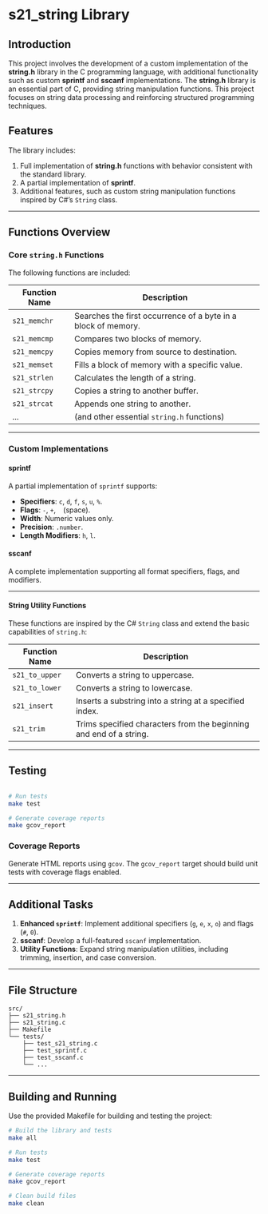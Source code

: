 # s21_string Library

## Introduction

This project involves the development of a custom implementation of the **string.h** library in the C programming language, with additional functionality such as custom **sprintf** and **sscanf** implementations. The **string.h** library is an essential part of C, providing string manipulation functions. This project focuses on string data processing and reinforcing structured programming techniques.

## Features

The library includes:
1. Full implementation of **string.h** functions with behavior consistent with the standard library.
2. A partial implementation of **sprintf**.
3. Additional features, such as custom string manipulation functions inspired by C#’s `String` class.

---

## Functions Overview

### **Core `string.h` Functions**

The following functions are included:

| Function Name                   | Description                                                                                       |  
|---------------------------------|---------------------------------------------------------------------------------------------------|  
| `s21_memchr`                    | Searches the first occurrence of a byte in a block of memory.                                     |  
| `s21_memcmp`                    | Compares two blocks of memory.                                                                   |  
| `s21_memcpy`                    | Copies memory from source to destination.                                                        |  
| `s21_memset`                    | Fills a block of memory with a specific value.                                                   |  
| `s21_strlen`                    | Calculates the length of a string.                                                               |  
| `s21_strcpy`                    | Copies a string to another buffer.                                                               |  
| `s21_strcat`                    | Appends one string to another.                                                                   |  
| ...                             | (and other essential `string.h` functions)                                                       |  

---

### **Custom Implementations**

#### **sprintf**

A partial implementation of `sprintf` supports:
- **Specifiers**: `c`, `d`, `f`, `s`, `u`, `%`.
- **Flags**: `-`, `+`, ` ` (space).
- **Width**: Numeric values only.
- **Precision**: `.number`.
- **Length Modifiers**: `h`, `l`.

#### **sscanf**

A complete implementation supporting all format specifiers, flags, and modifiers.

---

#### **String Utility Functions**

These functions are inspired by the C# `String` class and extend the basic capabilities of `string.h`:

| Function Name   | Description                                                                                   |  
|------------------|-----------------------------------------------------------------------------------------------|  
| `s21_to_upper`   | Converts a string to uppercase.                                                              |  
| `s21_to_lower`   | Converts a string to lowercase.                                                              |  
| `s21_insert`     | Inserts a substring into a string at a specified index.                                      |  
| `s21_trim`       | Trims specified characters from the beginning and end of a string.                           |  

---

## Testing

```bash

# Run tests  
make test  

# Generate coverage reports  
make gcov_report  

```

### Coverage Reports

Generate HTML reports using `gcov`. The `gcov_report` target should build unit tests with coverage flags enabled.

---

## Additional Tasks

1. **Enhanced `sprintf`**: Implement additional specifiers (`g`, `e`, `x`, `o`) and flags (`#`, `0`).
2. **sscanf**: Develop a full-featured `sscanf` implementation.
3. **Utility Functions**: Expand string manipulation utilities, including trimming, insertion, and case conversion.

---

## File Structure

```plaintext
src/  
├── s21_string.h  
├── s21_string.c  
├── Makefile  
└── tests/  
    ├── test_s21_string.c  
    ├── test_sprintf.c  
    ├── test_sscanf.c  
    └── ...  
```
---

## Building and Running
Use the provided Makefile for building and testing the project:

```bash
# Build the library and tests  
make all  

# Run tests  
make test  

# Generate coverage reports  
make gcov_report  

# Clean build files  
make clean  
```
